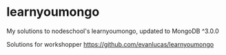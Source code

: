 # learnyoumongo
My solutions to nodeschool's learnyoumongo, updated to MongoDB ^3.0.0

Solutions for workshopper https://github.com/evanlucas/learnyoumongo
